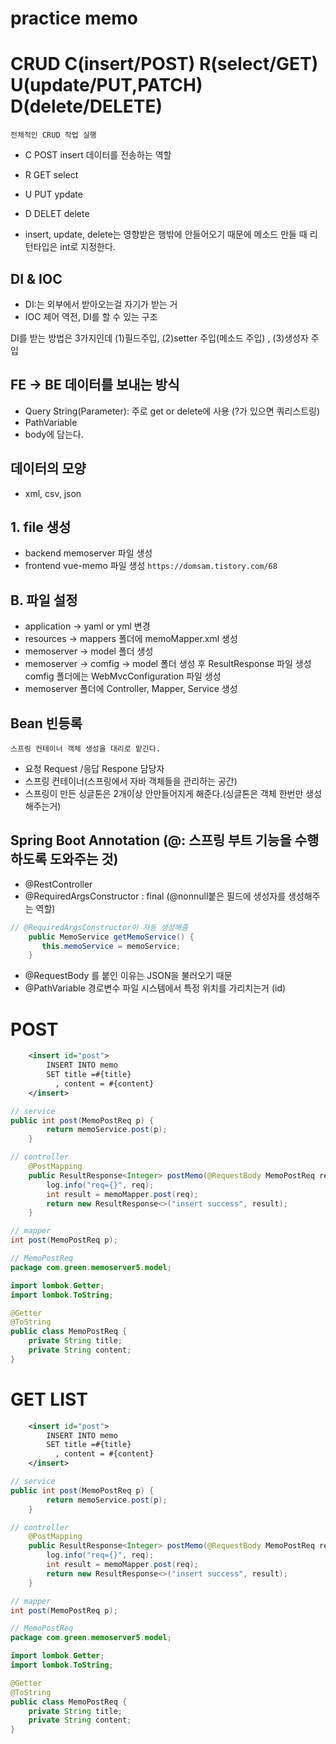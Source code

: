 # practice memo
# CRUD C(insert/POST) R(select/GET) U(update/PUT,PATCH) D(delete/DELETE)
`전체적인 CRUD 작업 실행`
- C POST insert 데이터를 전송하는 역할
- R GET select
- U PUT ypdate
- D DELET delete

- insert, update, delete는 영향받은 행밖에 안들어오기 때문에 메소드 만들 때 리턴타입은 int로 지정한다.

## DI & IOC
- DI:는 외부에서 받아오는걸 자기가 받는 거
- IOC 제어 역전, DI를 할 수 있는 구조

DI를 받는 방법은 3가지인데 (1)필드주입, (2)setter 주입(메소드 주입) , (3)생성자 주입

## FE -> BE 데이터를 보내는 방식
- Query String(Parameter): 주로 get or delete에 사용 (?가 있으면 쿼리스트링)
- PathVariable
- body에 담는다.

## 데이터의 모양
- xml, csv, json

## 1. file 생성
- backend memoserver 파일 생성
- frontend vue-memo 파일 생성
`https://domsam.tistory.com/68`

## B. 파일 설정
- application -> yaml or yml 변경
- resources -> mappers 폴더에 memoMapper.xml 생성
- memoserver -> model 폴더 생성
- memoserver -> comfig -> model 폴더 생성 후 ResultResponse 파일 생성 comfig 폴더에는 WebMvcConfiguration 파일 생성
- memoserver 폴더에 Controller, Mapper, Service 생성

## Bean 빈등록
`스프링 컨테이너 객체 생성을 대리로 맡긴다.`
- 요청 Request /응답 Respone 담당자
- 스프링 컨테이너(스프링에서 자바 객체들을 관리하는 공간)
- 스프링이 만든 싱글톤은 2개이상 안만들어지게 해준다.(싱글톤은 객체 한번만 생성해주는거)


## Spring Boot Annotation (@: 스프링 부트 기능을 수행하도록 도와주는 것)
- @RestController
- @RequiredArgsConstructor : final 
  (@nonnull붙은 필드에 생성자를 생성해주는 역할)
```java
// @RequiredArgsConstructor이 자동 생성해줌
    public MemoService getMemoService() {
       this.memoService = memoService;
    }
```
- @RequestBody 를 붙인 이유는 JSON을 불러오기 때문
- @PathVariable 경로변수 파일 시스템에서 특정 위치를 가리치는거 (id)

# POST
```xml
    <insert id="post">
        INSERT INTO memo
        SET title =#{title}
          , content = #{content}
    </insert>
```

```java
// service
public int post(MemoPostReq p) {
        return memoService.post(p);
    }
```

```java
// controller
    @PostMapping
    public ResultResponse<Integer> postMemo(@RequestBody MemoPostReq req) {
        log.info("req={}", req);
        int result = memoMapper.post(req);
        return new ResultResponse<>("insert success", result);
    }
```

```java
// mapper
int post(MemoPostReq p);
```

```java
// MemoPostReq
package com.green.memoserver5.model;

import lombok.Getter;
import lombok.ToString;

@Getter
@ToString
public class MemoPostReq {
    private String title;
    private String content;
}

```
# GET LIST
```xml
    <insert id="post">
        INSERT INTO memo
        SET title =#{title}
          , content = #{content}
    </insert>
```

```java
// service
public int post(MemoPostReq p) {
        return memoService.post(p);
    }
```

```java
// controller
    @PostMapping
    public ResultResponse<Integer> postMemo(@RequestBody MemoPostReq req) {
        log.info("req={}", req);
        int result = memoMapper.post(req);
        return new ResultResponse<>("insert success", result);
    }
```

```java
// mapper
int post(MemoPostReq p);
```

```java
// MemoPostReq
package com.green.memoserver5.model;

import lombok.Getter;
import lombok.ToString;

@Getter
@ToString
public class MemoPostReq {
    private String title;
    private String content;
}

```